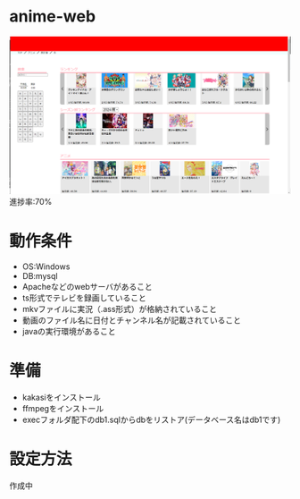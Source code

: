 # anime-web
<img src="https://github.com/takashi-koshiba/multiple-image-slider/blob/src/%E3%82%B9%E3%82%AF%E3%83%AA%E3%83%BC%E3%83%B3%E3%82%B7%E3%83%A7%E3%83%83%E3%83%88%20(21).png">
進捗率:70%

<h1>動作条件</h1>
<ul>
  <li>OS:Windows</li>
  <li>DB:mysql</li>
  <li>Apacheなどのwebサーバがあること</li>
  <li>ts形式でテレビを録画していること</li>
  <li>mkvファイルに実況（.ass形式）が格納されていること</li>
  <li>動画のファイル名に日付とチャンネル名が記載されていること</li>
  <li>javaの実行環境があること</li>
</ul>

<h1>準備</h1>
<ul>
  <li>kakasiをインストール</li>
  <li>ffmpegをインストール</li>
  <li>execフォルダ配下のdb1.sqlからdbをリストア(データベース名はdb1です)</li>
</ul>
<h1>設定方法</h1>  
<p>作成中</p>
